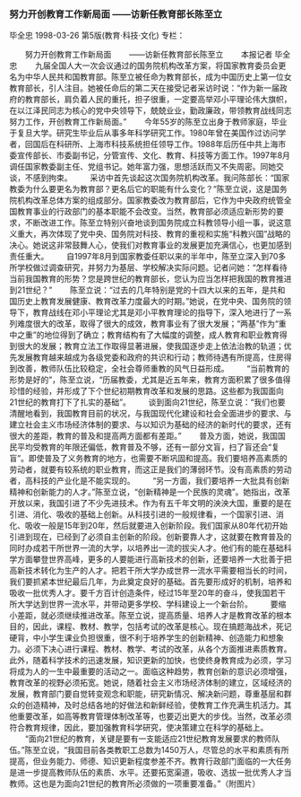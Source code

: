 ### 努力开创教育工作新局面  ——访新任教育部长陈至立
毕全忠
1998-03-26
第5版(教育·科技·文化)
专栏：

　　努力开创教育工作新局面
　　——访新任教育部长陈至立
　　本报记者  毕全忠
　　九届全国人大一次会议通过的国务院机构改革方案，将国家教育委员会更名为中华人民共和国教育部。陈至立被任命为教育部长，成为中国历史上第一位女教育部长，引人注目。她被任命后的第二天在接受记者采访时说：“作为新一届政府的教育部长，肩负着人民的重托，担子很重，一定要高举邓小平理论伟大旗帜，在以江泽民同志为核心的党中央领导下，兢兢业业，勤政廉政，带领教育战线同志努力工作，开创教育工作新局面。”
　　今年55岁的陈至立出身于教师家庭，毕业于复旦大学。研究生毕业后从事多年科学研究工作。1980年曾在美国作过访问学者，回国后在科研所、上海市科技系统担任领导工作。1988年后历任中共上海市委宣传部长、市委副书记，分管宣传、文化、教育、科技等方面工作。1997年8月调任国家教委副主任、党组书记。她年富力强，思想活跃而又不失周密。同她交谈，不感到拘束。
　　采访中首先谈起这次国务院机构改革。我问陈部长：“国家教委为什么要更名为教育部？更名后它的职能有什么变化？”陈至立说，这是国务院机构改革总体方案的组成部分。国家教委改为教育部后，它作为中央政府统管全国教育事业的行政部门的基本职能不会改变。当然，教育部必须适应新形势的要求，不断改进工作。陈至立特别兴奋地谈到国务院成立科教领导小组一事，说这意义重大，再次体现了党中央、国务院对科技、教育的重视和实施“科教兴国”战略的决心。她说这非常鼓舞人心，使我们对教育事业的发展更加充满信心，也更加感到责任重大。
　　自1997年8月到国家教委任职以来的半年中，陈至立深入到70多所学校做过调查研究，并努力为基层、学校解决实际问题。记者问她：“怎样看待当前我国教育的形势？您是跨世纪的教育部长，您认为应当怎样把我国的教育推进到21世纪？”
　　陈至立说：“过去的几年特别是党的十四大以来的五年，是共和国历史上教育发展健康、教育改革力度最大的时期。”她说，在党中央、国务院的领导下，教育战线在邓小平理论尤其是邓小平教育理论的指导下，深入地进行了一系列难度很大的改革，取得了很大的成效，教育事业有了很大发展；“两基”作为“重中之重”的地位得到了确立；教育结构有了大幅度的调整，成人教育和职业教育得到很大的发展；教育立法工作取得显著进展，使我国逐步走上依法治教的轨道；优先发展教育越来越成为各级党委和政府的共识和行动；教师待遇有所提高，住房得到改善，教师队伍比较稳定，全社会尊师重教的风气日益形成。
　　“当前教育的形势是好的”，陈至立说，“历届教委，尤其是近五年来，教育方面积累了很多值得珍惜的经验，并形成了下个世纪初期教育改革和发展的思路。这些都为我国面向21世纪的教育打下了扎实的基础”。
　　谈到面向21世纪，陈至立说：“我们也要清醒地看到，我国教育目前的状况，与我国现代化建设和社会全面进步的要求、与建立社会主义市场经济体制的要求、与以知识为基础的经济的新时代的要求，还有很大的差距，教育的普及和提高两方面都有差距。”
　　普及方面，她说，我国国民平均受教育的年限还偏低，教育普及不够，还有一部分文盲，扫了盲还会“复盲”。即使普及了义务教育的地方，也需要不断巩固和提高。我们要培养高素质的劳动者，就要有较系统的职业教育，而这正是我们的薄弱环节。没有高素质的劳动者，高科技的产业化是不能实现的。
　　“另一方面，我们要培养一大批具有创新精神和创新能力的人才。”陈至立说，“创新精神是一个民族的灵魂”。她指出，改革开放以来，我国引进了不少先进技术。作为有五千年文明的泱泱大国，重要的是在引进、消化、吸收的基础上创新。从科技引进的一般规律看，一个国家引进、消化、吸收一般是15年到20年，然后就要进入创新阶段。我们国家从80年代初开始引进到现在，已经到了必须自主创新的阶段。创新要靠人才，这就要在教育普及的同时办成若干所世界一流的大学，以培养出一流的拔尖人才。他们有的能在基础科学方面攀登世界高峰，更多的人要能进行高新技术的创新，还要培养一大批善于把高新技术转化为生产的人才。把若干所大学办成世界一流水平需要相当长的时间，我们要抓紧本世纪最后几年，为此奠定良好的基础。首先要形成好的机制，培养和吸收一批优秀人才。要千方百计创造条件，经过15年至20年的奋斗，使我国若干所大学达到世界一流水平，并带动更多学校、学科建设上一个新台阶。
　　要缩小差距，就必须继续推进改革。陈至立说，提高质量、培养人才是教育改革的根本目的，因此，课程、教材、教学，包括考试的改革是核心。现在搞题海战术，死记硬背，中小学生课业负担很重，很不利于培养学生的创新精神、创造能力和想象力。必须下决心进行课程、教材、教学、考试的改革，从各个方面推进素质教育。此外，随着科学技术的迅速发展，知识更新的加快，也使终身教育成为必须，学习将成为人的一生中最重要的活动之一。面临这种趋势，教育创新的意识必须增强，教育改革的视野必须拓宽。她说，随着社会主义市场经济体制的建立，区域经济的发展，教育部门要自觉转变观念和职能，研究新情况、解决新问题，尊重基层和群众的创造精神，及时总结各地的好做法和新鲜经验，使教育工作充满生机活力。其他重要改革，如高等教育管理体制改革等，也要迈出更大的步伐。当然，改革必须符合教育规律，因此，要加强教育科学研究，使决策建立在科学的基础上。
　　“面向21世纪的教育，关键是要有一支能适应21世纪教育发展要求的教师队伍。”陈至立说，“我国目前各类教职工总数为1450万人，尽管总的水平和素质有所提高，但业务能力、师德、知识更新程度参差不齐。教育行政部门面临的一大任务是进一步提高教师队伍的素质、水平。还要拓宽渠道，吸收、选拔一批优秀人才当教师。这也是为面向21世纪的教育所必须做的一项重要准备。”（附图片）
